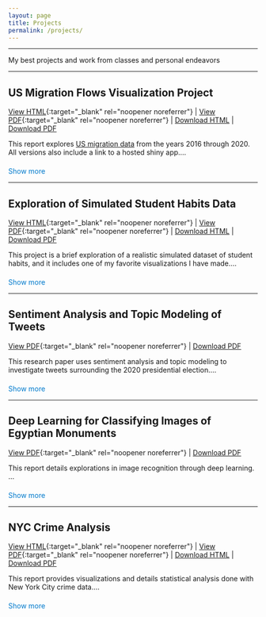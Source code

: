 ```yaml
---
layout: page
title: Projects
permalink: /projects/
---
```


---

My best projects and work from classes and personal endeavors

---

<!-- <h2><a href="/projects/436proj/">US Migration Flows Visualization Project</a></h2> -->
## US Migration Flows Visualization Project  
[View HTML](/assets/436proj.html){:target="_blank" rel="noopener noreferrer"} | [View PDF](/assets/436proj.pdf){:target="_blank" rel="noopener noreferrer"} | <a href="/assets/436proj.html" download>Download HTML</a> | <a href="/assets/436proj.pdf" download>Download PDF</a>

<div class="collapsible-paragraph">
  <p class="collapsible-text">
    This report explores <a href="https://www.census.gov/topics/population/migration/guidance/migration-flows.html">US migration data</a> from the years 2016 through 2020. All versions also include a link to a hosted shiny app.
    <br><br>
    <u><b>My Contributions:</b></u> Wrote much of the analysis, published our shiny app, cleaned up formatting, and proofread both code and writing. Additionally, conducted early literature review to assist groupmates in chosing the best packages for our visualizations.
    <br><br>
    <u><b>Note:</b></u> This report looks much better in HTML.
  </p>
  <button class="toggle-btn" onclick="toggleParagraph(this)">Show more</button>
</div>

---

<!-- <h2><a href="/projects/studyhabits/">Exploration of Simulated Student Habits Data</a></h2> -->
## Exploration of Simulated Student Habits Data  
[View HTML](/assets/studyhabits.html){:target="_blank" rel="noopener noreferrer"} | [View PDF](/assets/studyhabits.pdf){:target="_blank" rel="noopener noreferrer"} | <a href="/assets/studyhabits.html" download>Download HTML</a> | <a href="/assets/studyhabits.pdf" download>Download PDF</a>

<div class="collapsible-paragraph">
  <p class="collapsible-text">
    This project is a brief exploration of a realistic simulated dataset of student habits, and it includes one of my favorite visualizations I have made.
    <br><br>
    <u><b>My Contributions:</b></u> This was a solo project, so all work is my own.
    <br><br>
    <u><b>Note:</b></u> This project looks much better in HTML.
  </p>
  <button class="toggle-btn" onclick="toggleParagraph(this)">Show more</button>
</div>

---

<!-- <h2><a href="/projects/2020tweets/">Sentiment Analysis and Topic Modeling of Tweets</a></h2> -->
## Sentiment Analysis and Topic Modeling of Tweets  
[View PDF](/assets/2020tweets.pdf){:target="_blank" rel="noopener noreferrer"} | <a href="/assets/2020tweets.pdf" download>Download PDF</a>

<div class="collapsible-paragraph">
  <p class="collapsible-text">
    This research paper uses sentiment analysis and topic modeling to investigate tweets surrounding the 2020 presidential election.
    <br><br>
    <u><b>My Contributions:</b></u> Much of sections 1 through 3 were written or heavily edited by me, with 2 and 3 notably containing concise literature review. Wrote the code used to create most the figures in section 5, <i>results</i>, and wrote the respective analysis for most figures. Wrote the entirety of section 6, <i>Considerations and Future Directions</i>, and most of section 7, <i>Conclusion</i>. Proofread all code and writing. Formatted document using LaTeX.
    <br><br>
  </p>
  <button class="toggle-btn" onclick="toggleParagraph(this)">Show more</button>
</div>

---

## Deep Learning for Classifying Images of Egyptian Monuments
[View PDF](/assets/453proj.pdf){:target="_blank" rel="noopener noreferrer"} | <a href="/assets/453proj.pdf" download>Download PDF</a>

<div class="collapsible-paragraph">
  <p class="collapsible-text">
    This report details explorations in image recognition through deep learning.
    <br><br>
    <u><b>My Contributions:</b></u>
    <br><br>
  </p>
  <button class="toggle-btn" onclick="toggleParagraph(this)">Show more</button>
</div>

---

<!-- <h2><a href="/projects/240proj/">NYC Crime Analysis</a></h2> -->
## NYC Crime Analysis  
[View HTML](/assets/240proj.html){:target="_blank" rel="noopener noreferrer"} | [View PDF](/assets/240proj.pdf){:target="_blank" rel="noopener noreferrer"} | <a href="/assets/240proj.html" download>Download HTML</a> | <a href="/assets/240proj.pdf" download>Download PDF</a>

<div class="collapsible-paragraph">
  <p class="collapsible-text">
    This report provides visualizations and details statistical analysis done with New York City crime data.
    <br><br>
    <u><b>My Contributions:</b></u>
    <br><br>
    <u><b>Note:</b></u> This report looks much better in HTML.
  </p>
  <button class="toggle-btn" onclick="toggleParagraph(this)">Show more</button>
</div>

<!-- Only ONE script and style block at the end of the file -->
<script>
function toggleParagraph(btn) {
  const para = btn.previousElementSibling;
  para.classList.toggle('expanded');
  btn.textContent = para.classList.contains('expanded') ? 'Show less' : 'Show more';
}
</script>
<style>
.collapsible-text {
  display: -webkit-box;
  -webkit-line-clamp: 2;
  -webkit-box-orient: vertical;
  overflow: hidden;
  transition: max-height 0.3s;
  max-height: 3em; /* Adjust based on line height */
}
.collapsible-text.expanded {
  -webkit-line-clamp: unset;
  max-height: 100em;
}
.toggle-btn {
  background: none;
  border: none;
  color: #007acc;
  cursor: pointer;
  padding: 0;
  font: inherit;
  margin-top: 0.5em;
}
</style>